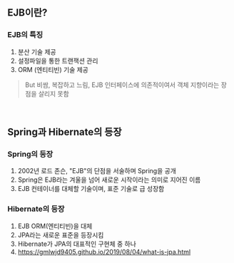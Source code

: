 ## EJB이란?

### EJB의 특징 
1. 분산 기술 제공 
2. 설정파일을 통한 트랜잭션 관리
3. ORM (엔티티빈) 기술 제공 </br>
> But 비쌈, 복잡하고 느림, EJB 인터페이스에 의존적이여서 객체 지향이라는 장점을 살리지 못함 

<br/>

## Spring과 Hibernate의 등장 

### Spring의 등장 
1. 2002년 로드 존슨, "EJB"의 단점을 서술하며 Spring을 공개
2. Spring은 EJB라는 겨울을 넘어 새로운 시작이라는 의미로 지어진 이름
3. EJB 컨테이너를 대체할 기술이며, 표준 기술로 급 성장함 

### Hibernate의 등장
1. EJB ORM(엔티티빈)을 대체 
2. JPA라는 새로운 표준을 등장시킴 
3. Hibernate가 JPA의 대표적인 구현체 중 하나
4. https://gmlwjd9405.github.io/2019/08/04/what-is-jpa.html



